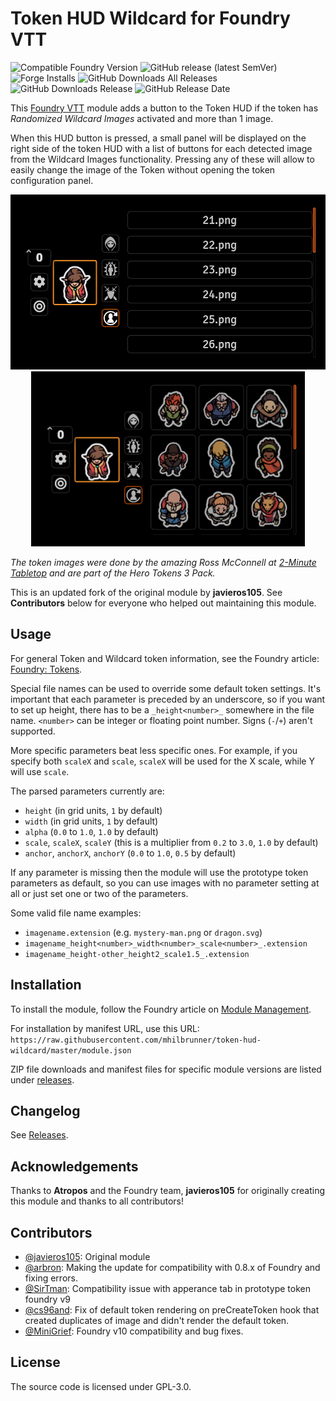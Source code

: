 # Token HUD Wildcard for Foundry VTT

![Compatible Foundry Version](https://img.shields.io/badge/Foundry-v13-informational)
![GitHub release (latest SemVer)](https://img.shields.io/github/v/release/mhilbrunner/token-hud-wildcard?label=Latest+Release)
![Forge Installs](https://img.shields.io/badge/dynamic/json?label=Forge%20Installs&query=package.installs&suffix=%25&url=https%3A%2F%2Fforge-vtt.com%2Fapi%2Fbazaar%2Fpackage%2Ftoken-hud-wildcard&colorB=4aa94a)
![GitHub Downloads All Releases](https://img.shields.io/github/downloads/mhilbrunner/token-hud-wildcard/total?label=Downloads+(Total))
![GitHub Downloads Release](https://img.shields.io/github/downloads/mhilbrunner/token-hud-wildcard/latest/total?label=Downloads+(Latest))
![GitHub Release Date](https://img.shields.io/github/release-date/mhilbrunner/token-hud-wildcard?label=Release+Date)

This [Foundry VTT](https://foundryvtt.com/packages/token-hud-wildcard) module adds a button to the Token HUD if the token has *Randomized Wildcard Images* activated and more than 1 image.

When this HUD button is pressed, a small panel will be displayed on the right side of the token HUD with a list of buttons for each detected image from the Wildcard Images functionality.
Pressing any of these will allow to easily change the image of the Token without opening the token configuration panel.

<p align="center">
    <img src="https://raw.githubusercontent.com/mhilbrunner/token-hud-wildcard/master/.github/images/hud-options1.png" alt="HUD Options" height="280" />
    <img src="https://raw.githubusercontent.com/mhilbrunner/token-hud-wildcard/master/.github/images/hud-options2.png" alt="HUD Options" height="280" />
</p>

*The token images were done by the amazing Ross McConnell at [2-Minute Tabletop](https://2minutetabletop.com/) and are part of the Hero Tokens 3 Pack.*

This is an updated fork of the original module by **javieros105**. See **Contributors** below for everyone who helped out maintaining this module.

## Usage

For general Token and Wildcard token information, see the Foundry article: [Foundry: Tokens](https://foundryvtt.com/article/tokens/).

Special file names can be used to override some default token settings.
It's important that each parameter is preceded by an underscore, so if you want to set up height,
there has to be a `_height<number>_` somewhere in the file name.
`<number>` can be integer or floating point number. Signs (`-`/`+`) aren't supported.

More specific parameters beat less specific ones.
For example, if you specify both `scaleX` and `scale`, `scaleX` will be used for the X scale, while Y will use `scale`.

The parsed parameters currently are:
- `height` (in grid units, `1` by default)
- `width` (in grid units, `1` by default)
- `alpha` (`0.0` to `1.0`, `1.0` by default)
- `scale`, `scaleX`, `scaleY` (this is a multiplier from `0.2` to `3.0`, `1.0` by default)
- `anchor`, `anchorX`, `anchorY` (`0.0` to `1.0`, `0.5` by default)

If any parameter is missing then the module will use the prototype token parameters as default,
so you can use images with no parameter setting at all or just set one or two of the parameters.

Some valid file name examples:

- `imagename.extension` (e.g. `mystery-man.png` or `dragon.svg`)
- `imagename_height<number>_width<number>_scale<number>_.extension`
- `imagename_height-other_height2_scale1.5_.extension`

## Installation

To install the module, follow the Foundry article on [Module Management](https://foundryvtt.com/article/modules/).

For installation by manifest URL, use this URL:  
`https://raw.githubusercontent.com/mhilbrunner/token-hud-wildcard/master/module.json`

ZIP file downloads and manifest files for specific module versions are listed under
[releases](https://github.com/mhilbrunner/token-hud-wildcard/releases/latest/).

## Changelog

See [Releases](https://github.com/mhilbrunner/token-hud-wildcard/releases).

## Acknowledgements

Thanks to **Atropos** and the Foundry team, **javieros105** for originally creating this module and thanks to all contributors!

## Contributors

- [@javieros105](https://github.com/javieros105): Original module
- [@arbron](https://github.com/arbron): Making the update for compatibility with 0.8.x of Foundry and fixing errors.
- [@SirTman](https://github.com/SirTman): Compatibility issue with apperance tab in prototype token foundry v9
- [@cs96and](https://github.com/cs96and): Fix of default token rendering on preCreateToken hook that created duplicates of image and didn't render the default token.
- [@MiniGrief](https://github.com/MiniGrief): Foundry v10 compatibility and bug fixes.

## License

The source code is licensed under GPL-3.0.
